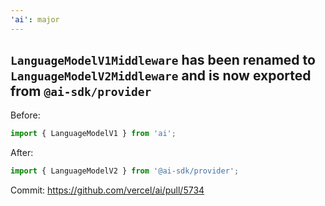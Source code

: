 ```yaml
---
'ai': major
---
```


## `LanguageModelV1Middleware` has been renamed to `LanguageModelV2Middleware` and is now exported from `@ai-sdk/provider`

Before:

```ts
import { LanguageModelV1 } from 'ai';
```

After:

```ts
import { LanguageModelV2 } from '@ai-sdk/provider';
```

Commit: https://github.com/vercel/ai/pull/5734
